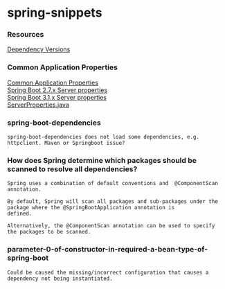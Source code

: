 # spring-snippets
### Resources
[Dependency Versions](https://docs.spring.io/spring-boot/docs/current/reference/html/dependency-versions.html)

### Common Application Properties
[Common Application Properties](https://docs.spring.io/spring-boot/docs/current/reference/html/application-properties.html)  
[Spring Boot 2.7.x Server properties](https://docs.spring.io/spring-boot/docs/2.7.x/reference/htmlsingle/#appendix.application-properties.server)  
[Spring Boot 3.1.x Server properties](https://docs.spring.io/spring-boot/docs/3.1.x/reference/htmlsingle/#appendix.application-properties.server)  
[ServerProperties.java](https://github.com/spring-projects/spring-boot/blob/main/spring-boot-project/spring-boot-autoconfigure/src/main/java/org/springframework/boot/autoconfigure/web/ServerProperties.java)

### spring-boot-dependencies
    spring-boot-dependencies does not load some dependencies, e.g. httpclient. Maven or Springboot issue?
    
### How does Spring determine which packages should be scanned to resolve all dependencies?
    Spring uses a combination of default conventions and  @ComponentScan annotation.
    
    By default, Spring will scan all packages and sub-packages under the package where the @SpringBootApplication annotation is 
    defined.
    
    Alternatively, the @ComponentScan annotation can be used to specify the packages to be scanned.
    
### parameter-0-of-constructor-in-required-a-bean-type-of-spring-boot
	Could be caused the missing/incorrect configuration that causes a dependency not being instantiated.
